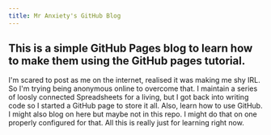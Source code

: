 ```yaml
---
title: Mr Anxiety's GitHub Blog
---
```


## This is a simple GitHub Pages blog to learn how to make them using the GitHub pages tutorial.

I'm scared to post as me on the internet, realised it was making me shy IRL. So I'm trying being anonymous online to overcome that. I maintain a series of loosly connected Spreadsheets for a living, but I got back into writing code so I started a GitHub page to store it all. Also, learn how to use GitHub. I might also blog on here but maybe not in this repo. I might do that on one properly configured for that. All this is really just for learning right now.
